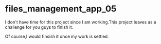 # files_management_app_05

I don't have time for this project since I am working.This project leaves as a challenge for you guys to finish it.

Of course,I would finsish it once my work is settled.

